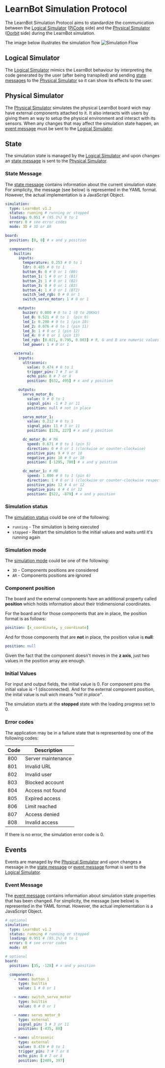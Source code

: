 # LearnBot Simulation Protocol

The LearnBot Simulation Protocol aims to standardize the communication between the [Logical Simulator](#logical-simulator) ([PiCode](https://picode.com.br) side) and the [Physical Simulator](#physical-simulator) ([Oorbit](https://oorbit.com.br) side) during the LearnBot simulation.

The image below illustrates the simulation flow
![Simulation Flow](./assets/code-simulation-flow.png)

## Logical Simulator

The [Logical Simulator](#logical-simulator) mimics the LearnBot behaviour by interpreting the code generated by the user (after being transpiled) and sending [state messages](#state-message) to the [Physical Simulator](#physical-simulator) so it can show its effects to the user.

## Physical Simulator

The [Physical Simulator](#physical-simulator) simulates the physical LearnBot board wich may have external components attached to it. It also interacts with users by giving them an way to setup the physical environment and interact with its sensors. When any changes that may affect the simulation state happen, an [event message](#event-message) must be sent to the [Logical Simulator](#logical-simulator).

## State

The simulation state is managed by the [Logical Simulator](#logical-simulator) and upon changes an [state message](#state-message) is sent to the [Physical Simulator](#physical-simulator).

### State Message

The [state message](#state-message) contains information about the current simulation state. For simplicity, the message (see below) is represented in the YAML format. However, the actual implementation is a JavaScript Object.

```yaml
simulation:
  type: LearnBot v1.2
  status: running # running or stopped
  loading: 0.951 # (95.1%) 0 to 1
  error: 0 # see error codes
  mode: 3D # 3D or AR

board:
  position: [0, 0] # x and y position

  components:
    builtin:
      inputs:
        temperature: 0.253 # 0 to 1
        ldr: 0.485 # 0 to 1
        button_0: 0 # 0 or 1 (B0)
        button_1: 1 # 0 or 1 (B1)
        button_2: 1 # 0 or 1 (B2)
        button_3: 0 # 0 or 1 (B3)
        button_4: 1 # 0 or 1 (BT2)
        switch_led_rgb: 0 # 0 or 1
        switch_servo_motor: 1 # 0 or 1

      outputs:
        buzzer: 0.000 # 0 to 1 (0 to 20KHz)
        led_0: 0.521 # 0 to 1  (pin 9)
        led_1: 0.200 # 0 to 1 (pin 10)
        led_2: 0.076 # 0 to 1 (pin 11)
        led_3: 1 # 0 or 1 (pin 12)
        led_4: 0 # 0 or 1 (pin 13)
        led_rgb: [0.021, 0.795, 0.003] # R, G and B are numeric values ranging from 0 to 1
        led_power: 1 # 0 or 1

    external:
      inputs:
        ultrasonic:
          value: 0.474 # 0 to 1
          trigger_pin: 7 # 7 or 8
          echo_pin: 8 # 7 or 8
          position: [632, 495] # x and y position

      outputs:
        servo_motor_0:
          value: 0 # 0 to 1
          signal_pin: -1 # 3 or 11
          position: null # not in place

        servo_motor_1:
          value: 0.212 # 0 to 1
          signal_pin: 11 # 3 or 11
          position: [128, 227] # x and y position

        dc_motor_0: # MA
          speed: 0.671 # 0 to 1 (pin 5)
          direction: 0 # 0 or 1 (clockwise or counter-clockwise)
          positive_pin: 9 # 9 or 10
          negative_pin: 10 # 9 or 10
          position: [-1295, 780] # x and y position

        dc_motor_1: # MB
          speed: 1.000 # 0 to 1 (pin 6)
          direction: 1 # 0 or 1 (clockwise or counter-clockwise respectively)
          positive_pin: 12 # 4 or 12
          negative_pin: 4 # 4 or 12
          position: [522, -879] # x and y position
```

### Simulation status

The [simulation status](#simulation-status) could be one of the following:

- `running` - The simulation is being executed
- `stopped` - Restart the simulation to the initial values and waits until it's running again

### Simulation mode

The [simulation mode](#simulation-mode) could be one of the following:

- `3D` - Components positions are considered
- `AR` - Components positions are ignored

### Component position

The board and the external components have an additional property called **position** which holds information about their tridimensional coordinates.

For the board and for those components that are in place, the position format is as follows:

```yaml
position: [x_coordinate, y_coordinate]
```

And for those components that are **not** in place, the position value is **null**:

```yaml
position: null
```

Given the fact that the component doesn't moves in the **z axis**, just two values in the position array are enough.

### Initial Values

For input and output fields, the initial value is 0. For component pins the initial value is -1 (disconnected). And for the external component position, the inital value is null wich means _"not in place"_.

The simulation starts at the **stopped** state with the loading progress set to 0.

### Error codes

The application may be in a failure state that is represented by one of the following codes:

| Code | Description        |
| ---- | ------------------ |
| 800  | Server maintenance |
| 801  | Invalid URL        |
| 802  | Invalid user       |
| 803  | Blocked account    |
| 804  | Access not found   |
| 805  | Expired access     |
| 806  | Limit reached      |
| 807  | Access denied      |
| 808  | Invalid access     |

If there is no error, the simulation error code is 0.

## Events

Events are managed by the [Physical Simulator](#physical-simulator) and upon changes a message in the [state message](#state-message) or [event message](#event-message) format is sent to the [Logical Simulator](#logical-simulator).

### Event Message

The [event message](#event-message) contains information about simulation state properties that has been changed. For simplicity, the message (see below) is represented in the YAML format. However, the actual implementation is a JavaScript Object.

```yaml
# optional
simulation:
  type: LearnBot v1.2
  status: running # running or stopped
  loading: 0.951 # (95.1%) 0 to 1
  error: 0 # see error codes
  mode: AR

# optional
board:
  position: [35, -128] # x and y position

  components:
    - name: button_1
      type: builtin
      value: 1 # 0 or 1

    - name: switch_servo_motor
      type: builtin
      value: 0 # 0 or 1

    - name: servo_motor_0
      type: external
      signal_pin: 3 # 3 or 11
      position: [-435, 88]

    - name: ultrasonic
      type: external
      value: 0.474 # 0 to 1
      trigger_pin: 7 # 7 or 8
      echo_pin: 8 # 7 or 8
      position: [2409, 397]
```
